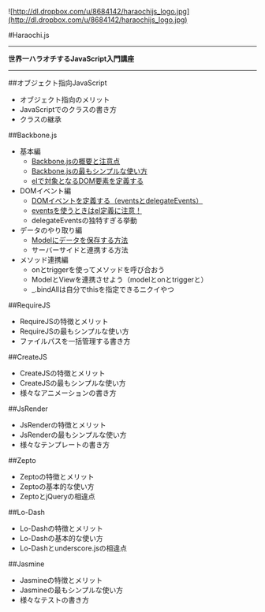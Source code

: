 ![http://dl.dropbox.com/u/8684142/haraochijs_logo.jpg](http://dl.dropbox.com/u/8684142/haraochijs_logo.jpg)

#Haraochi.js

------------------

**世界一ハラオチするJavaScript入門講座**

------------------

##オブジェクト指向JavaScript

* オブジェクト指向のメリット
* JavaScriptでのクラスの書き方
* クラスの継承

##Backbone.js

* 基本編
  * [Backbone.jsの概要と注意点](/honmaaax/Haraochi.js/blob/master/texts/Backbone.js/Backbone.jsの概要と注意点.md)
  * [Backbone.jsの最もシンプルな使い方](/honmaaax/Haraochi.js/blob/master/texts/Backbone.js/Backbone.jsの最もシンプルな使い方.md)
  * [elで対象となるDOM要素を定義する](/honmaaax/Haraochi.js/blob/master/texts/Backbone.js/elで対象となるDOM要素を定義する.md)
* DOMイベント編
  * [DOMイベントを定義する（eventsとdelegateEvents）](/honmaaax/Haraochi.js/blob/master/texts/Backbone.js/DOMイベントを定義する（eventsとdelegateEvents）.md)
  * [eventsを使うときはel定義に注意！](/honmaaax/Haraochi.js/blob/master/texts/Backbone.js/eventsを使うときはel定義に注意！.md)
  * delegateEventsの独特すぎる挙動
* データのやり取り編
  * [Modelにデータを保存する方法](/honmaaax/Haraochi.js/blob/master/texts/Backbone.js/Modelにデータを保存する方法.md)
  * サーバーサイドと連携する方法
* メソッド連携編
  * onとtriggerを使ってメソッドを呼び合おう
  * ModelとViewを連携させよう（modelとonとtriggerと）
  * _.bindAllは自分でthisを指定できるニクイやつ

##RequireJS

* RequireJSの特徴とメリット
* RequireJSの最もシンプルな使い方
* ファイルパスを一括管理する書き方

##CreateJS

* CreateJSの特徴とメリット
* CreateJSの最もシンプルな使い方
* 様々なアニメーションの書き方

##JsRender

* JsRenderの特徴とメリット
* JsRenderの最もシンプルな使い方
* 様々なテンプレートの書き方

##Zepto

* Zeptoの特徴とメリット
* Zeptoの基本的な使い方
* ZeptoとjQueryの相違点

##Lo-Dash

* Lo-Dashの特徴とメリット
* Lo-Dashの基本的な使い方
* Lo-Dashとunderscore.jsの相違点

##Jasmine

* Jasmineの特徴とメリット
* Jasmineの最もシンプルな使い方
* 様々なテストの書き方